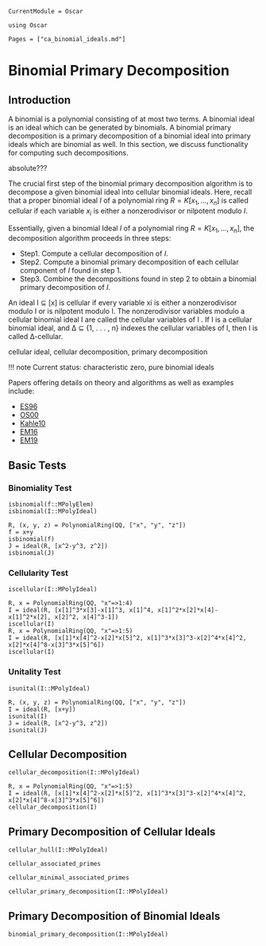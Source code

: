 ```@meta
CurrentModule = Oscar
```

```@setup oscar
using Oscar
```

```@contents
Pages = ["ca_binomial_ideals.md"]
```

# Binomial Primary Decomposition

## Introduction

A binomial is a polynomial consisting of at most two terms. A binomial ideal
is an ideal which can be generated by binomials. A binomial primary decomposition
is a primary decomposition of a binomial ideal into primary ideals which are binomial
as well. In this section, we discuss functionality for computing such decompositions.

absolute???

The crucial first step of the binomial primary decomposition algorithm is to decompose
a given binomial ideal into cellular binomial ideals. Here, recall
that a proper binomial ideal $I$ of a polynomial ring $R = K[x_1, \dots, x_n]$
is called cellular if each variable $x_i$ is either a nonzerodivisor or nilpotent modulo $I$.

Essentially, given a binomial Ideal $I$ of a polynomial ring $R = K[x_1, \dots, x_n]$, the
decomposition algorithm proceeds in three steps:
- Step1. Compute a cellular decomposition of $I$.
- Step2. Compute a binomial primary decomposition of each cellular  component of $I$ found in step 1.
- Step3. Combine the decompositions found in step 2 to obtain a binomial primary decomposition of $I$.

An ideal I ⊆   [x] is cellular if every variable xi is either a nonzerodivisor modulo I or is nilpotent modulo I.
The nonzerodivisor variables modulo a cellular binomial ideal I are called the cellular variables of I . If I is
a cellular binomial ideal, and ∆ ⊆ {1, . . . , n} indexes the cellular variables of I, then I is called ∆-cellular.


cellular ideal,
cellular decomposition,
primary decomposition

!!! note
    Current status: characteristic zero, pure binomial ideals

Papers offering details on theory and algorithms as well as examples include:

- [ES96](@cite)
- [OS00](@cite)
- [Kahle10](@cite)
- [EM16](@cite)
- [EM19](@cite)

## Basic Tests

### Binomiality Test

```@docs
isbinomial(f::MPolyElem)
isbinomial(I::MPolyIdeal)
```
```@repl oscar
R, (x, y, z) = PolynomialRing(QQ, ["x", "y", "z"])
f = x+y
isbinomial(f)
J = ideal(R, [x^2-y^3, z^2])
isbinomial(J)
```

### Cellularity Test

```@docs
iscellular(I::MPolyIdeal)
```
```@repl oscar
R, x = PolynomialRing(QQ, "x"=>1:4)
I = ideal(R, [x[1]^3*x[3]-x[1]^3, x[1]^4, x[1]^2*x[2]*x[4]-x[1]^2*x[2], x[2]^2, x[4]^3-1])
iscellular(I)
R, x = PolynomialRing(QQ, "x"=>1:5)
I = ideal(R, [x[1]*x[4]^2-x[2]*x[5]^2, x[1]^3*x[3]^3-x[2]^4*x[4]^2, x[2]*x[4]^8-x[3]^3*x[5]^6])
iscellular(I)
```

### Unitality Test

```@docs
isunital(I::MPolyIdeal)
```
```@repl oscar
R, (x, y, z) = PolynomialRing(QQ, ["x", "y", "z"])
I = ideal(R, [x+y])
isunital(I)
J = ideal(R, [x^2-y^3, z^2])
isunital(J)
```


## Cellular Decomposition

```@docs
cellular_decomposition(I::MPolyIdeal)
```
```@repl oscar
R, x = PolynomialRing(QQ, "x"=>1:5)
I = ideal(R, [x[1]*x[4]^2-x[2]*x[5]^2, x[1]^3*x[3]^3-x[2]^4*x[4]^2, x[2]*x[4]^8-x[3]^3*x[5]^6])
cellular_decomposition(I)
```

## Primary Decomposition of Cellular Ideals

```@docs
cellular_hull(I::MPolyIdeal)
```

```@docs
cellular_associated_primes
```

```@docs
cellular_minimal_associated_primes
```

```@docs
cellular_primary_decomposition(I::MPolyIdeal)
```

## Primary Decomposition of Binomial  Ideals

```@docs
binomial_primary_decomposition(I::MPolyIdeal)
```


